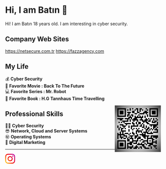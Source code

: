 Hi, I am Batın :wave:
======================

Hi! I am Batın 18 years old. I am interesting in cyber security.

Company Web Sites
-------

https://netsecure.com.tr
https://fazzagency.com


My Life
-------
:moneybag:   **Cyber Security**<br>
:car: **Favorite Movie : Back To The Future**<br>
:computer: **Favorite Series : Mr. Robot**<br>
:book: **Favorite Book : H.G Tannhaus Time Travelling**<br>

<img align="right" alt="Barkod" src="img/Fazz.jpg" />

Professional Skills
------------ 
:guardsman:      **Cyber Security** <br>
:sunglasses:     **Network, Cloud and Server Systems**<br>
:secret:         **Operating Systems**<br>
:ox:             **Digital Marketing**<br>

- - -

<a href="https://instagram.com/batinnz">
    <img height="32" align="left" alt="instagram" src="img/instagram.png" />
</a>

